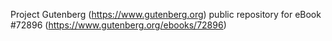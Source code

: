 Project Gutenberg (https://www.gutenberg.org) public repository
for eBook #72896 (https://www.gutenberg.org/ebooks/72896)
